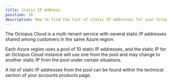 ```yaml
---
title: Static IP Address
position: 20
description: How to find the list of static IP addresses for your Octopus Cloud instance
---
```


The Octopus Cloud is a multi-tenant service with several static IP addresses shared among customers in the same Azure region.

Each Azure region uses a pool of 10 static IP addresses, and the static IP for an Octopus Cloud instance will use one from the pool and may change to another static IP from the pool under certain situations.

A list of static IP addresses from the pool can be found within the technical section of your accounts products page.

